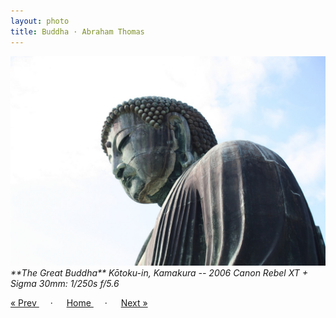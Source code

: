 ```yaml
---
layout: photo
title: Buddha · Abraham Thomas
---
```


<img src="/assets/photos/Buddha.jpg" width="540px" class="photo">

<i>
**The Great Buddha**  
Kōtoku-in, Kamakura -- 2006  
Canon Rebel XT + Sigma 30mm: 1/250s f/5.6
</i>

<a href="/travel/after"> &laquo; Prev </a> &emsp; · &emsp; 
<a href="/travel"> Home </a> &emsp; · &emsp; 
<a href="/travel/incense"> Next &raquo; </a>
